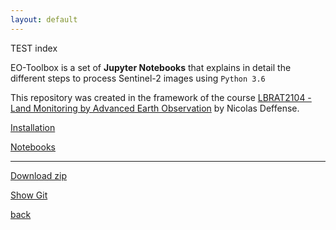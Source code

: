 ```yaml
---
layout: default
---
```

TEST index

EO-Toolbox is a set of **Jupyter Notebooks** that explains in detail the different steps to process Sentinel-2 images using `Python 3.6`

This repository was created in the framework of the course [LBRAT2104 - Land Monitoring by Advanced Earth Observation](https://uclouvain.be/cours-2021-lbrat2104) by Nicolas Deffense.


[Installation](https://nicolasdeffense.github.io/eo-toolbox/installation/)

[Notebooks](https://nicolasdeffense.github.io/eo-toolbox/notebooks/)

---

[Download zip](site.github.zip_url)

[Show Git](site.github.repository_url)

[back](./)
